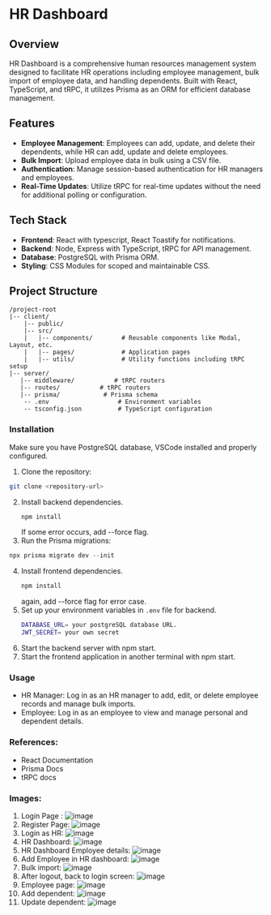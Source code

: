 # HR Dashboard

## Overview
HR Dashboard is a comprehensive human resources management system designed to facilitate HR operations including employee management, bulk import of employee data, and handling dependents. Built with React, TypeScript, and tRPC, it utilizes Prisma as an ORM for efficient database management.

## Features
- **Employee Management**: Employees can add, update, and delete their dependents, while HR can add, update and delete employees.
- **Bulk Import**: Upload employee data in bulk using a CSV file.
- **Authentication**: Manage session-based authentication for HR managers and employees.
- **Real-Time Updates**: Utilize tRPC for real-time updates without the need for additional polling or configuration.

## Tech Stack
- **Frontend**: React with typescript, React Toastify for notifications.
- **Backend**: Node, Express with TypeScript, tRPC for API management.
- **Database**: PostgreSQL with Prisma ORM.
- **Styling**: CSS Modules for scoped and maintainable CSS.

## Project Structure
```plaintext
/project-root
|-- client/
    |-- public/
    |-- src/
    |   |-- components/        # Reusable components like Modal, Layout, etc.
    |   |-- pages/             # Application pages
    |   |-- utils/             # Utility functions including tRPC setup
|-- server/
   |-- middleware/           # tRPC routers
   |-- routes/           # tRPC routers
   |-- prisma/            # Prisma schema
    -- .env                   # Environment variables
    -- tsconfig.json          # TypeScript configuration
```
### Installation

Make sure you have PostgreSQL database, VSCode installed and properly configured.

1. Clone the repository:
```bash
git clone <repository-url>
```

2. Install backend dependencies.
     ```javascript
     npm install
     ```
    If some error occurs, add --force flag.
3. Run the Prisma migrations:
  ```javascript
  npx prisma migrate dev --init
  ```
4. Install frontend dependencies.
     ```javascript
     npm install
     ```
     again, add --force flag for error case.
5. Set up your environment variables in `.env` file for backend.
     ```bash
     DATABASE_URL= your postgreSQL database URL.
     JWT_SECRET= your own secret
     
     ```
6. Start the backend server with npm start.
7. Start the frontend application in another terminal with npm start.

### Usage
- HR Manager: Log in as an HR manager to add, edit, or delete employee records and manage bulk imports.
- Employee: Log in as an employee to view and manage personal and dependent details.

### References:
  - React Documentation
  - Prisma Docs
  - tRPC docs

### Images:

1. Login Page : ![image](https://github.com/ayush-0110/Prishapolicy-task/assets/85434037/ac7794be-8121-46b7-9333-6e941ba119c8)
2. Register Page: ![image](https://github.com/ayush-0110/Prishapolicy-task/assets/85434037/b1b6294e-718f-4a0f-a917-e1e0d0c6cfe5)
3. Login as HR: ![image](https://github.com/ayush-0110/Prishapolicy-task/assets/85434037/d2bd83c1-c237-4110-a622-dbf921c6067a)
4. HR Dashboard: ![image](https://github.com/ayush-0110/Prishapolicy-task/assets/85434037/95016297-a006-4da2-8ff5-8f094677b9a9)
5. HR Dashboard Employee details: ![image](https://github.com/ayush-0110/Prishapolicy-task/assets/85434037/8b30c25d-b0f0-4496-985e-0ab5e0c058a8)
6. Add Employee in HR dashboard: ![image](https://github.com/ayush-0110/Prishapolicy-task/assets/85434037/e607ee37-3442-4301-a6c6-2ce1a9891a03)
7. Bulk import: ![image](https://github.com/ayush-0110/Prishapolicy-task/assets/85434037/704e4acb-ddf7-4947-8b1b-0c6b4596768c)
8. After logout, back to login screen: ![image](https://github.com/ayush-0110/Prishapolicy-task/assets/85434037/34dc5275-d577-4dde-9f88-3137a78e8da2)
9. Employee page: ![image](https://github.com/ayush-0110/Prishapolicy-task/assets/85434037/7ff41c37-33b6-491b-88a1-46906971ea6c)
10. Add dependent: ![image](https://github.com/ayush-0110/Prishapolicy-task/assets/85434037/4ffff2c3-575f-4937-8877-bd0447f78faa)
11. Update dependent: ![image](https://github.com/ayush-0110/Prishapolicy-task/assets/85434037/d9f7d94d-7df1-496d-a354-1ea8e474629f)










